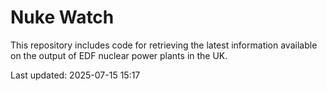 # Nuke Watch

This repository includes code for retrieving the latest information available on the output of EDF nuclear power plants in the UK.

Last updated: 2025-07-15 15:17